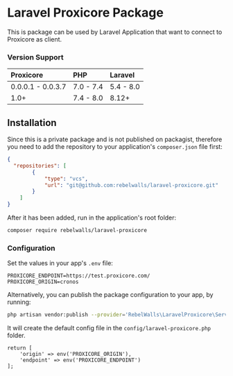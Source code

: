 # Laravel Proxicore Package

This is package can be used by Laravel Application that want to connect
to Proxicore as client.

### Version Support

| Proxicore         | PHP       | Laravel   |
|:------------------|:----------|:----------|
| 0.0.0.1 - 0.0.3.7 | 7.0 - 7.4 | 5.4 - 8.0 |
| 1.0+              | 7.4 - 8.0 | 8.12+     |

## Installation

Since this is a private package and is not published on packagist,
therefore you need to add the repository to your application's
`composer.json` file first:

```json
{
  "repositories": [
        {
            "type": "vcs",
            "url": "git@github.com:rebelwalls/laravel-proxicore.git"
        }
    ]
}
```

After it has been added, run in the application's root folder:

```bash
composer require rebelwalls/laravel-proxicore
```

### Configuration

Set the values in your app's `.env` file:

```dotenv
PROXICORE_ENDPOINT=https://test.proxicore.com/
PROXICORE_ORIGIN=cronos
```

Alternatively, you can publish the package configuration to your app,
by running:

```bash
php artisan vendor:publish --provider='RebelWalls\LaravelProxicore\ServiceProvider'
```

It will create the default config file in the `config/laravel-proxicore.php`
folder.

```
return [
    'origin' => env('PROXICORE_ORIGIN'),
    'endpoint' => env('PROXICORE_ENDPOINT')
];